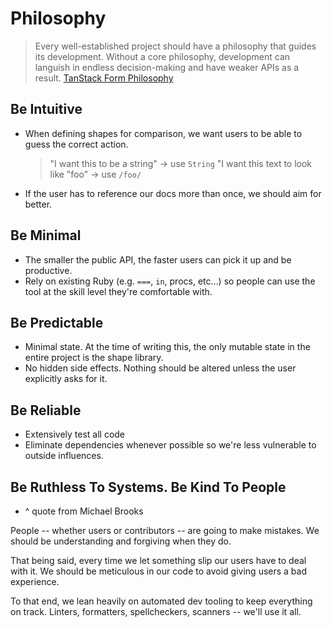 # Philosophy

> Every well-established project should have a philosophy that guides its development.
> Without a core philosophy, development can languish in endless decision-making and have weaker APIs as a result.
> [TanStack Form Philosophy](https://tanstack.com/form/latest/docs/philosophy)

## Be Intuitive

- When defining shapes for comparison, we want users to be able to guess the correct action.
  > "I want this to be a string" -> use `String`
  > "I want this text to look like "foo" -> use `/foo/`
- If the user has to reference our docs more than once, we should aim for better.

## Be Minimal

- The smaller the public API, the faster users can pick it up and be productive.
- Rely on existing Ruby (e.g. `===`, `in`, procs, etc...) so people can use the tool at the skill level they're comfortable with.

## Be Predictable

- Minimal state. At the time of writing this, the only mutable state in the entire project is the shape library.
- No hidden side effects. Nothing should be altered unless the user explicitly asks for it.

## Be Reliable

- Extensively test all code
- Eliminate dependencies whenever possible so we're less vulnerable to outside influences.

## Be Ruthless To Systems. Be Kind To People

- ^ quote from Michael Brooks

People -- whether users or contributors -- are going to make mistakes.
We should be understanding and forgiving when they do.

That being said, every time we let something slip our users have to deal with it.
We should be meticulous in our code to avoid giving users a bad experience.

To that end, we lean heavily on automated dev tooling to keep everything on track.
Linters, formatters, spellcheckers, scanners -- we'll use it all.
